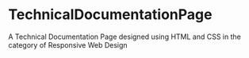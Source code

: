 # TechnicalDocumentationPage
A Technical Documentation Page designed using HTML and CSS in the category of Responsive Web Design
